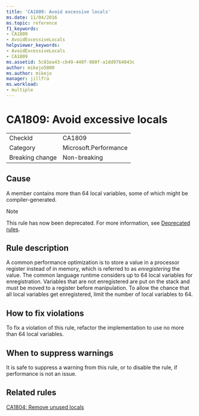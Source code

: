```yaml
---
title: 'CA1809: Avoid excessive locals'
ms.date: 11/04/2016
ms.topic: reference
f1_keywords:
- CA1809
- AvoidExcessiveLocals
helpviewer_keywords:
- AvoidExcessiveLocals
- CA1809
ms.assetid: 5c81ea43-cb49-448f-980f-a1dd9764043c
author: mikejo5000
ms.author: mikejo
manager: jillfra
ms.workload:
- multiple
---
```

# CA1809: Avoid excessive locals

|||
|-|-|
|CheckId|CA1809|
|Category|Microsoft.Performance|
|Breaking change|Non-breaking|

## Cause
A member contains more than 64 local variables, some of which might be compiler-generated.

> [!NOTE]
> This rule has now been deprecated. For more information, see [Deprecated rules](fxcop-rule-port-status.md#deprecated-rules).

## Rule description
A common performance optimization is to store a value in a processor register instead of in memory, which is referred to as *enregistering* the value. The common language runtime considers up to 64 local variables for enregistration. Variables that are not enregistered are put on the stack and must be moved to a register before manipulation. To allow the chance that all local variables get enregistered, limit the number of local variables to 64.

## How to fix violations
To fix a violation of this rule, refactor the implementation to use no more than 64 local variables.

## When to suppress warnings
It is safe to suppress a warning from this rule, or to disable the rule, if performance is not an issue.

## Related rules
[CA1804: Remove unused locals](../code-quality/ca1804.md)
